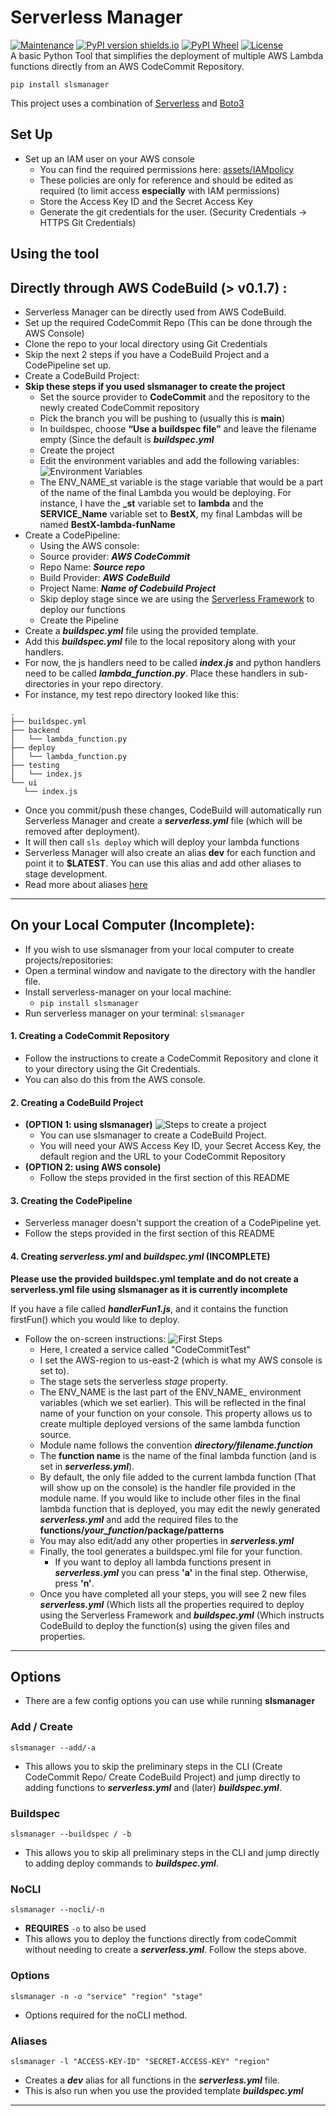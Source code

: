 
# Serverless Manager
[![Maintenance](https://img.shields.io/badge/Maintained%3F-yes-green.svg)](https://GitHub.com/AineshSootha/serverlessManager/commits)
[![PyPI version shields.io](https://img.shields.io/pypi/v/slsmanager)](https://pypi.org/project/slsmanager/)
[![PyPI Wheel](https://img.shields.io/pypi/wheel/slsmanager)](https://pypi.org/project/slsmanager/)
[![License](https://img.shields.io/pypi/l/slsmanager)](https://github.com/AineshSootha/serverlessManager/blob/main/LICENSE)\
A basic Python Tool that simplifies the deployment of multiple AWS Lambda functions directly from an AWS CodeCommit Repository.

    pip install slsmanager


This project uses a combination of [Serverless](https://www.serverless.com/) and [Boto3](https://boto3.amazonaws.com/v1/documentation/api/latest/guide/quickstart.html)
## Set Up

 - Set up an IAM user on your AWS console 
	 - You can find the required permissions here: [assets/IAMpolicy](assets/iamPolicy.json)
	 - These policies are only for reference and should be edited as required (to limit access **especially** with IAM permissions)
	 - Store the Access Key ID and the Secret Access Key
	 - Generate the git credentials for the user. (Security Credentials -> HTTPS Git Credentials)


## Using the tool
## Directly through AWS CodeBuild (> v0.1.7) :
 - Serverless Manager can be directly used from AWS CodeBuild. 
 - Set up the required CodeCommit Repo (This can be done through the AWS Console)
 - Clone the repo to your local directory using Git Credentials
 - Skip the next 2 steps if you have a CodeBuild Project and a CodePipeline set up.
- Create a CodeBuild Project:
- **Skip these steps if you used slsmanager to create the project**
	- Set the source provider to **CodeCommit** and the repository to the newly created CodeCommit repository
	- Pick the branch you will be pushing to (usually this is **main**)
	- In buildspec, choose **“Use a buildspec file”** and leave the filename empty (Since the default is  **_buildspec.yml_**
	- Create the project
	- Edit the environment variables and add the following variables:
	 ![Environment Variables](/assets/envVariables.png)
	- The ENV_NAME_st variable is the stage variable that would be a part of the name of the final Lambda you would be deploying. For instance, I have the **_st** variable set to **lambda** and the **SERVICE_Name** variable set to **BestX**, my final Lambdas will be named **BestX-lambda-funName**
 -  Create a CodePipeline:
	 - Using the AWS console:
	- Source provider:  **_AWS CodeCommit_**
	- Repo Name:  **_Source repo_**
	- Build Provider:  **_AWS_**  **_CodeBuild_**
	- Project Name:  **_Name of Codebuild Project_**
	- Skip deploy stage since we are using the [Serverless Framework](https://www.serverless.com/framework/docs/providers/aws/) to deploy our functions
	- Create the Pipeline
 - Create a ***buildspec.yml*** file using the provided template.
 - Add this ***buildspec.yml*** file to the local repository along with your handlers.
 - For now, the js handlers need to be called ***index.js*** and python handlers need to be called ***lambda_function.py***. Place these handlers in sub-directories in your repo directory. 
 - For instance, my test repo directory looked like this:
 ```
 . 
├── buildspec.yml 
├── backend  
│   └── lambda_function.py   
├── deploy  
│   └── lambda_function.py  
├── testing  
│   └── index.js  
└── ui  
    └── index.js
```
 - Once you commit/push these changes, CodeBuild will automatically run Serverless Manager and create a ***serverless.yml*** file (which will be removed after deployment).
 - It will then call `sls deploy` which will deploy your lambda functions
 - Serverless Manager will also create an alias **dev** for each function and point it to **$LATEST**. You can use this alias and add other aliases to stage development.
 - Read more about aliases [here](https://docs.aws.amazon.com/lambda/latest/dg/configuration-aliases.html)
----
## On your Local Computer (Incomplete):
- If you wish to use slsmanager from your local computer to create projects/repositories:
 - Open a terminal window and navigate to the directory with the handler file. 
- Install serverless-manager on your local machine:
	- `pip install slsmanager`
 - Run serverless manager on your terminal:
	  `slsmanager`
  
#### 1. Creating a CodeCommit Repository
- Follow the instructions to create a CodeCommit Repository and clone it to your directory using the Git Credentials.
- You can also do this from the AWS console.

#### 2. Creating a CodeBuild Project
 - **(OPTION 1: using slsmanager)**
 ![Steps to create a project](/assets/cbproj.png)
	- You can use slsmanager to create a CodeBuild Project.
	- You will need your AWS Access Key ID, your Secret Access Key, the default region and the URL to your CodeCommit Repository
- **(OPTION 2: using AWS console)**
	- Follow the steps provided in the first section of this README

#### 3. Creating the CodePipeline
- Serverless manager doesn't support the creation of a CodePipeline yet. 
- Follow the steps provided in the first section of this README



#### 4. Creating ***serverless.yml*** and ***buildspec.yml*** (INCOMPLETE)
**Please use the provided buildspec.yml template and do not create a serverless.yml file using slsmanager as it is currently incomplete**

 If you have a file called ***handlerFun1.js***, and it contains the function firstFun() which you would like to deploy.
 - Follow the on-screen instructions:
  ![First Steps](/assets/firstSteps.png)
	 - Here, I created a service called "CodeCommitTest" 
	 - I set the AWS-region to us-east-2 (which is what my AWS console is set to). 
	 - The stage sets the serverless *stage* property.
	 - The ENV_NAME is the last part of the ENV_NAME_ environment variables (which we set earlier). This will be reflected in the final name of your function on your console. This property allows us to create multiple  deployed versions of the same lambda function source.
	 - Module name follows the convention ***directory/filename.function***
	 - The **function name** is the name of the final lambda function (and is set in ***serverless.yml***).
	 - By default, the only file added to the current lambda function (That will show up on the console) is the handler file provided in the module name. If you would like to include other files in the final lambda function that is deployed, you may edit the newly generated ***serverless.yml*** and add the required files to the **functions/*your_function*/package/patterns**
	 - You may also edit/add any other properties in ***serverless.yml***
	 - Finally, the tool generates a buildspec.yml file for your function.
		 - If you want to deploy all lambda functions present in ***serverless.yml*** you can press **'a'** in the final step. Otherwise, press **'n'**.
	 - Once you have completed all your steps, you will see 2 new files ***serverless.yml*** (Which lists all the properties required to deploy using the Serverless Framework and ***buildspec.yml*** (Which instructs CodeBuild to deploy the function(s) using the given files and properties.


----
 ## Options
- There are a few config options you can use while running **slsmanager**
### Add / Create
   `slsmanager --add/-a` 
   
   - This allows you to skip the preliminary steps in the CLI (Create CodeCommit Repo/ Create CodeBuild Project) and jump directly to adding functions to ***serverless.yml*** and (later) ***buildspec.yml***.

### Buildspec
`slsmanager --buildspec / -b`
	
 - This allows you to skip all preliminary steps in the CLI and jump directly to adding deploy commands to ***buildspec.yml***.

### NoCLI
`slsmanager --nocli/-n`

- **REQUIRES** `-o` to also be used
- This allows you to deploy the functions directly from codeCommit without needing to create a ***serverless.yml***. Follow the steps above.

### Options
`slsmanager -n -o "service" "region" "stage"`

- Options required for the noCLI method.

### Aliases

`slsmanager -l "ACCESS-KEY-ID" "SECRET-ACCESS-KEY" "region"`

- Creates a ***dev*** alias for all functions in the ***serverless.yml*** file.
- This is also run when you use the provided template ***buildspec.yml***
----
